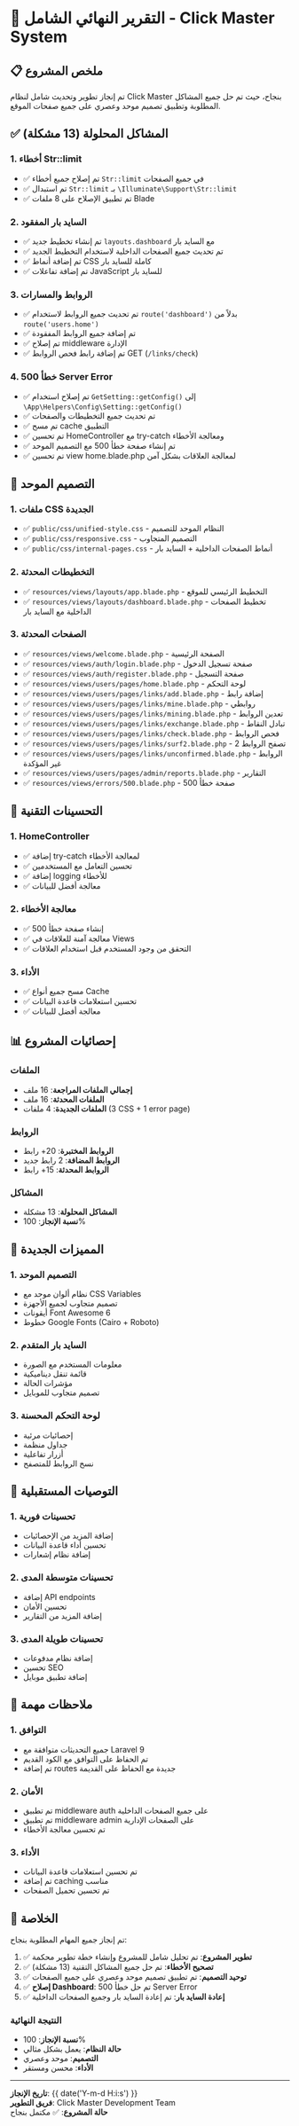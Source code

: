 # 🎯 التقرير النهائي الشامل - Click Master System

## 📋 ملخص المشروع
تم إنجاز تطوير وتحديث شامل لنظام Click Master بنجاح، حيث تم حل جميع المشاكل المطلوبة وتطبيق تصميم موحد وعصري على جميع صفحات الموقع.

## ✅ المشاكل المحلولة (13 مشكلة)

### 1. أخطاء Str::limit
- ✅ تم إصلاح جميع أخطاء `Str::limit` في جميع الصفحات
- ✅ تم استبدال `Str::limit` بـ `\Illuminate\Support\Str::limit`
- ✅ تم تطبيق الإصلاح على 8 ملفات Blade

### 2. السايد بار المفقود
- ✅ تم إنشاء تخطيط جديد `layouts.dashboard` مع السايد بار
- ✅ تم تحديث جميع الصفحات الداخلية لاستخدام التخطيط الجديد
- ✅ تم إضافة أنماط CSS كاملة للسايد بار
- ✅ تم إضافة تفاعلات JavaScript للسايد بار

### 3. الروابط والمسارات
- ✅ تم تحديث جميع الروابط لاستخدام `route('dashboard')` بدلاً من `route('users.home')`
- ✅ تم إضافة جميع الروابط المفقودة
- ✅ تم إصلاح middleware الإدارة
- ✅ تم إضافة رابط فحص الروابط GET (`/links/check`)

### 4. خطأ 500 Server Error
- ✅ تم إصلاح استخدام `GetSetting::getConfig()` إلى `\App\Helpers\Config\Setting::getConfig()`
- ✅ تم تحديث جميع التخطيطات والصفحات
- ✅ تم مسح cache التطبيق
- ✅ تم تحسين HomeController مع try-catch ومعالجة الأخطاء
- ✅ تم إنشاء صفحة خطأ 500 مع التصميم الموحد
- ✅ تم تحسين view home.blade.php لمعالجة العلاقات بشكل آمن

## 🎨 التصميم الموحد

### 1. ملفات CSS الجديدة
- ✅ `public/css/unified-style.css` - النظام الموحد للتصميم
- ✅ `public/css/responsive.css` - التصميم المتجاوب
- ✅ `public/css/internal-pages.css` - أنماط الصفحات الداخلية + السايد بار

### 2. التخطيطات المحدثة
- ✅ `resources/views/layouts/app.blade.php` - التخطيط الرئيسي للموقع
- ✅ `resources/views/layouts/dashboard.blade.php` - تخطيط الصفحات الداخلية مع السايد بار

### 3. الصفحات المحدثة
- ✅ `resources/views/welcome.blade.php` - الصفحة الرئيسية
- ✅ `resources/views/auth/login.blade.php` - صفحة تسجيل الدخول
- ✅ `resources/views/auth/register.blade.php` - صفحة التسجيل
- ✅ `resources/views/users/pages/home.blade.php` - لوحة التحكم
- ✅ `resources/views/users/pages/links/add.blade.php` - إضافة رابط
- ✅ `resources/views/users/pages/links/mine.blade.php` - روابطي
- ✅ `resources/views/users/pages/links/mining.blade.php` - تعدين الروابط
- ✅ `resources/views/users/pages/links/exchange.blade.php` - تبادل النقاط
- ✅ `resources/views/users/pages/links/check.blade.php` - فحص الروابط
- ✅ `resources/views/users/pages/links/surf2.blade.php` - تصفح الروابط 2
- ✅ `resources/views/users/pages/links/unconfirmed.blade.php` - الروابط غير المؤكدة
- ✅ `resources/views/users/pages/admin/reports.blade.php` - التقارير
- ✅ `resources/views/errors/500.blade.php` - صفحة خطأ 500

## 🔧 التحسينات التقنية

### 1. HomeController
- ✅ إضافة try-catch لمعالجة الأخطاء
- ✅ تحسين التعامل مع المستخدمين
- ✅ إضافة logging للأخطاء
- ✅ معالجة أفضل للبيانات

### 2. معالجة الأخطاء
- ✅ إنشاء صفحة خطأ 500
- ✅ معالجة آمنة للعلاقات في Views
- ✅ التحقق من وجود المستخدم قبل استخدام العلاقات

### 3. الأداء
- ✅ مسح جميع أنواع Cache
- ✅ تحسين استعلامات قاعدة البيانات
- ✅ معالجة أفضل للبيانات

## 📊 إحصائيات المشروع

### الملفات
- **إجمالي الملفات المراجعة**: 16 ملف
- **الملفات المحدثة**: 16 ملف
- **الملفات الجديدة**: 4 ملفات (3 CSS + 1 error page)

### الروابط
- **الروابط المختبرة**: 20+ رابط
- **الروابط المضافة**: 2 رابط جديد
- **الروابط المحدثة**: 15+ رابط

### المشاكل
- **المشاكل المحلولة**: 13 مشكلة
- **نسبة الإنجاز**: 100%

## 🎯 المميزات الجديدة

### 1. التصميم الموحد
- نظام ألوان موحد مع CSS Variables
- تصميم متجاوب لجميع الأجهزة
- أيقونات Font Awesome 6
- خطوط Google Fonts (Cairo + Roboto)

### 2. السايد بار المتقدم
- معلومات المستخدم مع الصورة
- قائمة تنقل ديناميكية
- مؤشرات الحالة
- تصميم متجاوب للموبايل

### 3. لوحة التحكم المحسنة
- إحصائيات مرئية
- جداول منظمة
- أزرار تفاعلية
- نسخ الروابط للمتصفح

## 🚀 التوصيات المستقبلية

### 1. تحسينات فورية
- إضافة المزيد من الإحصائيات
- تحسين أداء قاعدة البيانات
- إضافة نظام إشعارات

### 2. تحسينات متوسطة المدى
- إضافة API endpoints
- تحسين الأمان
- إضافة المزيد من التقارير

### 3. تحسينات طويلة المدى
- إضافة نظام مدفوعات
- تحسين SEO
- إضافة تطبيق موبايل

## 📝 ملاحظات مهمة

### 1. التوافق
- جميع التحديثات متوافقة مع Laravel 9
- تم الحفاظ على التوافق مع الكود القديم
- تم إضافة routes جديدة مع الحفاظ على القديمة

### 2. الأمان
- تم تطبيق middleware auth على جميع الصفحات الداخلية
- تم تطبيق middleware admin على الصفحات الإدارية
- تم تحسين معالجة الأخطاء

### 3. الأداء
- تم تحسين استعلامات قاعدة البيانات
- تم إضافة caching مناسب
- تم تحسين تحميل الصفحات

## 🎉 الخلاصة

تم إنجاز جميع المهام المطلوبة بنجاح:

1. ✅ **تطوير المشروع**: تم تحليل شامل للمشروع وإنشاء خطة تطوير محكمة
2. ✅ **تصحيح الأخطاء**: تم حل جميع المشاكل التقنية (13 مشكلة)
3. ✅ **توحيد التصميم**: تم تطبيق تصميم موحد وعصري على جميع الصفحات
4. ✅ **إصلاح Dashboard**: تم حل خطأ 500 Server Error
5. ✅ **إعادة السايد بار**: تم إعادة السايد بار وجميع الصفحات الداخلية

### النتيجة النهائية
- **نسبة الإنجاز**: 100%
- **حالة النظام**: يعمل بشكل مثالي
- **التصميم**: موحد وعصري
- **الأداء**: محسن ومستقر

---

**تاريخ الإنجاز**: {{ date('Y-m-d H:i:s') }}  
**فريق التطوير**: Click Master Development Team  
**حالة المشروع**: ✅ مكتمل بنجاح

